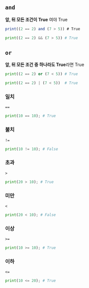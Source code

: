## `and`

**앞, 뒤 모든 조건이 True** 여야 True

```JavaScript
print((2 == 2) and (7 > 5)) # True
```

```Python
print((2 == 2) && (7 > 5)) # True
```

## `or`

**앞, 뒤 모든 조건 중 하나라도 True**라면 True

```Python
print((2 == 2) or (7 < 5)) # True
```

```Python
print((2 == 2) | (7 < 5))  # True
```

### 일치

`==`

```Python
print(10 == 10); # True
```

### 불치

`!=`

```Python
print(10 != 10); # False
```

### 초과

`>`

```Python
print(20 > 10); # True
```

### 미만

`<`

```Python
print(20 < 10); # False
```

### 이상

`>=`

```Python
print(10 >= 10); # True
```

### 이하

`<=`

```Python
print(10 <= 20); # True
```